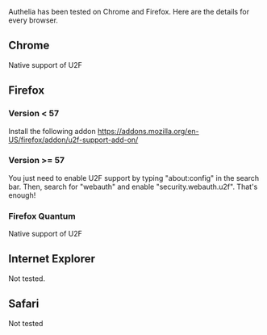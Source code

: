 Authelia has been tested on Chrome and Firefox. Here are the details for every browser.

## Chrome
Native support of U2F

## Firefox
### Version < 57
Install the following addon https://addons.mozilla.org/en-US/firefox/addon/u2f-support-add-on/

### Version >= 57
You just need to enable U2F support by typing "about:config" in the search bar. Then, search for "webauth" and enable "security.webauth.u2f". That's enough!

### Firefox Quantum
Native support of U2F

## Internet Explorer
Not tested.

## Safari
Not tested